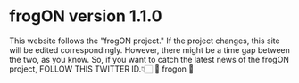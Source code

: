 
# frogON version 1.1.0



This website follows the "frogON project."
If the project changes, this site will be edited correspondingly.
However, there might be a time gap between the two, as you know.
So, if you want to catch the latest news of the frogON project,
FOLLOW THIS TWITTER ID.👇🏻
       🤖 frogon 🤖
